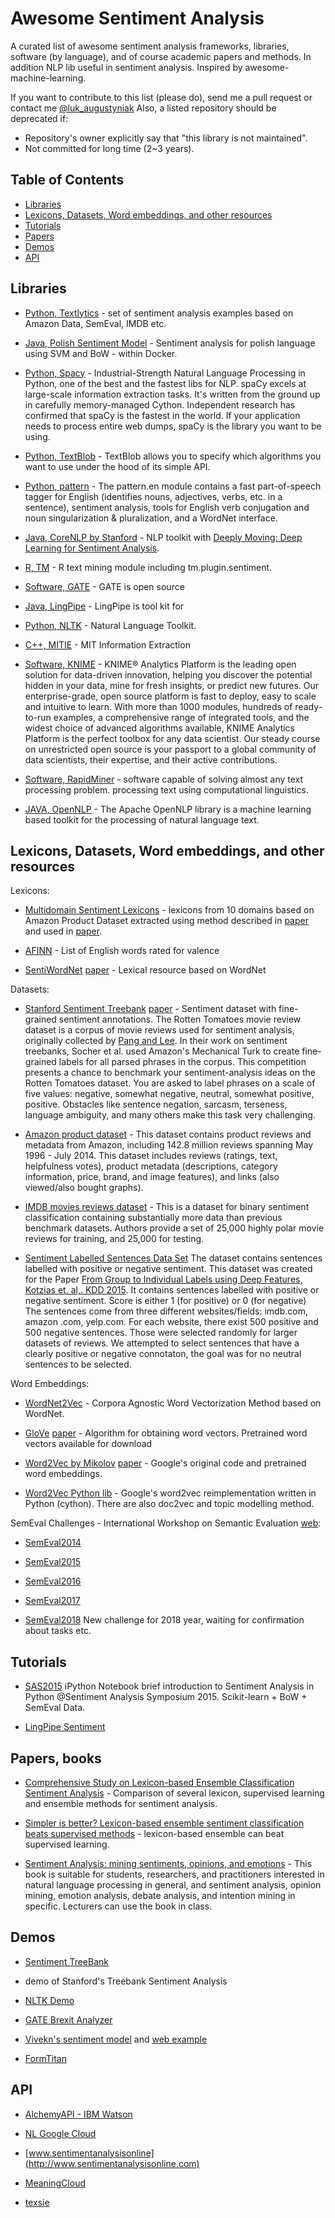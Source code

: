 # Awesome Sentiment Analysis

A curated list of awesome sentiment analysis frameworks, libraries, 
software (by language), and of course academic papers and methods. In 
addition NLP lib useful in sentiment analysis. Inspired by 
awesome-machine-learning.

If you want to contribute to this list (please do), send me a pull request or
 contact me [@luk_augustyniak](https://twitter.com/luk_augustyniak)
Also, a listed repository should be deprecated if:

* Repository's owner explicitly say that "this library is not maintained".
* Not committed for long time (2~3 years).

## Table of Contents

<!-- MarkdownTOC depth=4 -->

- [Libraries](#lib)
- [Lexicons, Datasets, Word embeddings, and other resources](#data)
- [Tutorials](#tuts)
- [Papers](#papers)
- [Demos](#demos)
- [API](#api)


<!-- /MarkdownTOC -->

<a name="lib" />

## Libraries

* [Python, Textlytics](https://github.com/laugustyniak/textlytics) - set of 
sentiment analysis examples based on Amazon Data, SemEval, IMDB etc.

* [Java, Polish Sentiment Model](https://github.com/riomus/polish-sentiment) - 
Sentiment analysis for polish language using SVM and BoW - within Docker.

* [Python, Spacy](https://spacy.io/) - Industrial-Strength Natural Language 
Processing in Python, one of the best and the fastest libs for NLP. spaCy 
excels at large-scale information extraction tasks. It's written from the 
ground up in carefully memory-managed Cython. Independent research has 
confirmed that spaCy is the fastest in the world. If your application needs 
to process entire web dumps, spaCy is the library you want to be using.

* [Python, TextBlob](https://textblob.readthedocs.io/en/dev/advanced_usage.html#sentiment-analyzers) - TextBlob allows you to specify which algorithms
 you want to use under the hood of its simple API.

* [Python, pattern](http://www.clips.ua.ac.be/pages/pattern-en#sentiment) - 
The pattern.en module contains a fast part-of-speech tagger for English 
(identifies nouns, adjectives, verbs, etc. in a sentence), sentiment 
analysis, tools for English verb conjugation and noun singularization & 
pluralization, and a WordNet interface. 

* [Java, CoreNLP by Stanford](http://stanfordnlp.github.io/CoreNLP/) - 
NLP toolkit with [Deeply Moving: Deep Learning for Sentiment Analysis](http://nlp.stanford.edu/sentiment/).

* [R, TM](http://cran.r-project.org/web/packages/tm/index) - R text mining 
module including tm.plugin.sentiment.

* [Software, GATE](https://gate.ac.uk/sentiment/) - GATE is open source 

* [Java, LingPipe](http://alias-i.com/lingpipe/) - LingPipe is tool kit for 

* [Python, NLTK](http://www.nltk.org) - Natural Language Toolkit.

* [C++, MITIE](https://github.com/mit-nlp/MITIE) - MIT Information Extraction

* [Software, KNIME](https://www.knime.org/blog/sentiment-analysis) - KNIME® 
Analytics Platform is the leading open solution for data-driven innovation, helping you discover the potential hidden in your data, mine for fresh insights, or predict new futures. Our enterprise-grade, open source platform is fast to deploy, easy to scale and intuitive to learn. With more than 1000 modules, hundreds of ready-to-run examples, a comprehensive range of integrated tools, and the widest choice of advanced algorithms available, KNIME Analytics Platform is the perfect toolbox for any data scientist. Our steady course on unrestricted open source is your passport to a global community of data scientists, their expertise, and their active contributions.

* [Software, RapidMiner](https://rapidminer.com/solutions/text-mining/) - 
software capable of solving almost any text processing problem.
processing text using computational linguistics.

* [JAVA, OpenNLP](https://opennlp.apache.org/) - The Apache OpenNLP library is 
a machine learning based toolkit for the processing of natural language text. 

<a name="data"/>

## Lexicons, Datasets, Word embeddings, and other resources

Lexicons:
* [Multidomain Sentiment Lexicons](https://github.com/laugustyniak/textlytics/tree/master/textlytics/data/lexicons) - lexicons
 from 10 domains based on Amazon Product Dataset extracted using method 
 described in [paper](https://www.cs.rpi.edu/~szymansk/papers/C3-ASONAM14.pdf) and used in [paper](http://www.mdpi.com/1099-4300/18/1/4).

* [AFINN](http://www2.imm.dtu.dk/pubdb/views/publication_details.php?id=6010) - List of English words rated for valence

* [SentiWordNet](http://sentiwordnet.isti.cnr.it/)
[paper](https://www.researchgate.net/publication/220746537_SentiWordNet_30_An_Enhanced_Lexical_Resource_for_Sentiment_Analysis_and_Opinion_Mining) - Lexical resource based on WordNet

Datasets:
* [Stanford Sentiment Treebank](http://nlp.stanford.edu/sentiment/code.html) 
[paper](http://nlp.stanford.edu/~socherr/EMNLP2013_RNTN.pdf) - Sentiment dataset with fine-grained sentiment 
annotations. The Rotten Tomatoes movie review dataset is a corpus of movie 
reviews used for sentiment analysis, originally collected by [Pang and Lee](https://arxiv.org/abs/cs/0506075). In their work on sentiment treebanks, 
Socher et al. used Amazon's Mechanical Turk to create fine-grained labels
 for all parsed phrases in the corpus. This competition presents a chance to
  benchmark your sentiment-analysis ideas on the Rotten Tomatoes dataset. 
  You are asked to label phrases on a scale of five values: negative, 
  somewhat negative, neutral, somewhat positive, positive. Obstacles like 
  sentence negation, sarcasm, terseness, language ambiguity, and many others
   make this task very challenging.

* [Amazon product dataset](http://jmcauley.ucsd.edu/data/amazon/) - This 
dataset contains product reviews and metadata from Amazon, including 142.8 
million reviews spanning May 1996 - July 2014. This dataset includes reviews
 (ratings, text, helpfulness votes), product metadata (descriptions, 
 category information, price, brand, and image features), and links (also 
 viewed/also bought graphs).
 
* [IMDB movies reviews dataset](http://ai.stanford.edu/~amaas/data/sentiment/) - This is a dataset for binary sentiment 
classification containing substantially more data than previous benchmark 
datasets. Authors provide a set of 25,000 highly polar movie reviews for 
training, and 25,000 for testing.

* [Sentiment Labelled Sentences Data Set](https://archive.ics.uci.edu/ml/datasets/Sentiment+Labelled+Sentences) The dataset contains sentences
 labelled with positive or negative sentiment. This dataset was created for 
 the Paper [From Group to Individual Labels using Deep Features, Kotzias et.
  al,. KDD 2015](http://mdenil.com/media/papers/2015-deep-multi-instance-learning.pdf). It contains sentences labelled with positive or negative 
  sentiment. Score is either 1 (for positive) or 0 (for negative)	
The sentences come from three different websites/fields: imdb.com, amazon
.com, yelp.com. For each website, there exist 500 positive and 500 negative sentences. Those were selected randomly for larger datasets of reviews. 
We attempted to select sentences that have a clearly positive or negative connotaton, the goal was for no neutral sentences to be selected. 

Word Embeddings:
* [WordNet2Vec](https://arxiv.org/pdf/1606.03335.pdf) - Corpora Agnostic Word Vectorization Method based on WordNet.

* [GloVe](http://nlp.stanford.edu/projects/glove/) [paper](http://nlp.stanford.edu/pubs/glove.pdf) - Algorithm for obtaining word vectors. Pretrained word vectors 
available for download

* [Word2Vec by Mikolov](https://code.google.com/archive/p/word2vec/) [paper](http://papers.nips.cc/paper/5021-distributed-representations-of-words-and-phrases-and-their-compositionality.pdf) - Google's original code and 
pretrained word embeddings. 

* [Word2Vec Python lib](https://github.com/RaRe-Technologies/gensim) - Google's
 word2vec reimplementation written in Python (cython). There are also doc2vec 
 and topic modelling method. 

SemEval Challenges - International Workshop on Semantic Evaluation [web](http://aclweb.org/aclwiki/index.php?title=SemEval_3):
* [SemEval2014](http://alt.qcri.org/semeval2014/index.php?id=tasks)

* [SemEval2015](http://alt.qcri.org/semeval2015/index.php?id=tasks)

* [SemEval2016](http://alt.qcri.org/semeval2016/index.php?id=tasks)

* [SemEval2017](http://alt.qcri.org/semeval2017/index.php?id=tasks)

* [SemEval2018](http://alt.qcri.org/semeval2018/) New challenge for 2018 
year, waiting for confirmation about tasks etc.

<a name="tuts" />

## Tutorials

* [SAS2015](https://github.com/laugustyniak/sas2015) iPython Notebook brief 
introduction to Sentiment Analysis in Python @Sentiment Analysis Symposium 2015. Scikit-learn + BoW + SemEval Data.

* [LingPipe Sentiment](http://alias-i.com/lingpipe/demos/tutorial/sentiment/read-me.html)

<a name="papers" />

## Papers, books

* [Comprehensive Study on Lexicon-based Ensemble Classification Sentiment 
Analysis](http://www.mdpi.com/1099-4300/18/1/4) - Comparison of several 
lexicon, supervised learning and ensemble methods for sentiment analysis. 

* [Simpler is better? Lexicon-based ensemble sentiment classification beats 
supervised methods](https://www.cs.rpi.edu/~szymansk/papers/C3-ASONAM14.pdf) - lexicon-based ensemble can beat supervised learning.

* [Sentiment Analysis: mining sentiments, opinions, and emotions](https://www.cs.uic.edu/~liub/FBS/sentiment-opinion-emotion-analysis.html) - This book is
 suitable for students, researchers, and practitioners interested in natural language processing in general, and sentiment analysis, opinion mining, emotion analysis, debate analysis, and intention mining in specific. Lecturers can use the book in class. 

<a name="demos" />

## Demos

* [Sentiment TreeBank](http://nlp.stanford.edu:8080/sentiment/rntnDemo.html) 
- demo of Stanford's Treebank Sentiment Analysis

* [NLTK Demo](http://text-processing.com/demo/sentiment/)

* [GATE Brexit Analyzer](https://cloud.gate.ac.uk/shopfront/displayItem/29)

* [Vivekn's sentiment model](https://github.com/vivekn/sentiment/) and [web 
example](http://sentiment.vivekn.com/)

* [FormTitan](https://prediction.formtitan.com/sentiment-analysis)

<a name="api" />

## API

* [AlchemyAPI - IBM Watson](https://www.ibm.com/watson/developercloud/)

* [NL Google Cloud](https://cloud.google.com/natural-language/)

* [www.sentimentanalysisonline](http://www.sentimentanalysisonline.com)

* [MeaningCloud](https://www.meaningcloud.com/products/sentiment-analysis)

* [texsie](http://texsie.stride.ai)